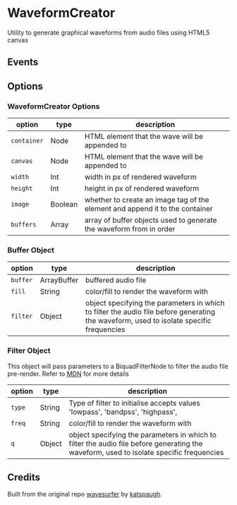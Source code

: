 # WaveformCreator
Utility to generate graphical waveforms from audio files using HTML5 canvas 


 
## Events

## Options

### WaveformCreator Options
| option | type | description |
| --- | --- | --- |
| `container` | Node | HTML element that the wave will be appended to |
| `canvas` | Node | HTML element that the wave will be appended to |
| `width` | Int | width in px of rendered waveform |
| `height` | Int | height in px of rendered waveform |
| `image` | Boolean | whether to create an image tag of the element and append it to the container |
| `buffers` | Array | array of buffer objects used to generate the waveform from in order |

### Buffer Object
| option | type | description |
| --- | --- | --- |
| `buffer` | ArrayBuffer | buffered audio file |
| `fill` | String | color/fill to render the waveform with |
| `filter` | Object | object specifying the parameters in which to filter the audio file before generating the waveform, used to isolate specific frequencies |

### Filter Object
This object will pass parameters to a BiquadFilterNode to filter the audio file pre-render. Refer to [MDN](https://developer.mozilla.org/en-US/docs/Web/API/BiquadFilterNode) for more details

| option | type | description |
| --- | --- | --- |
| `type` | String | Type of filter to initialise accepts values 'lowpass', 'bandpss', 'highpass',  |
| `freq` | String | color/fill to render the waveform with |
| `q` | Object | object specifying the parameters in which to filter the audio file before generating the waveform, used to isolate specific frequencies |


## Credits

Built from the original repo [wavesurfer](https://github.com/katspaugh/wavesurfer.js) by [katspaugh](https://github.com/katspaugh). 
